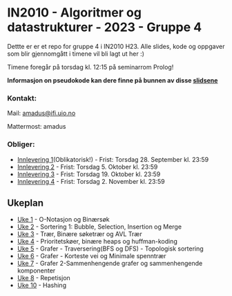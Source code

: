 # IN2010 - Algoritmer og datastrukturer - 2023 - Gruppe 4

Dettte er er et repo for gruppe 4 i IN2010 H23. Alle slides, kode og oppgaver som blir gjennomgått i timene vil bli lagt ut her :)

Timene foregår på torsdag kl. 12:15 på seminarrom Prolog! 


**Informasjon on pseudokode kan dere finne på bunnen av disse [slidsene](https://www.uio.no/studier/emner/matnat/ifi/IN2010/h21/slides/uke-40.pdf)**



### Kontakt:

Mail: amadus@ifi.uio.no

Mattermost: amadus



### Obliger:

* [Innlevering 1](https://www.uio.no/studier/emner/matnat/ifi/IN2010/h23/innleveringer/innlevering1.pdf)(Oblikatorisk!) - Frist: Torsdag 28. September kl. 23:59
* [Innlevering 2](https://www.uio.no/studier/emner/matnat/ifi/IN2010/h23/innleveringer/innlevering2.pdf) - Frist: Torsdag 5. Oktober kl. 23:59
* [Innlevering 3](https://www.uio.no/studier/emner/matnat/ifi/IN2010/h23/innleveringer/innlevering3.pdf) - Frist: Torsdag 19. Oktober kl. 23:59
* [Innlevering 4](https://www.uio.no/studier/emner/matnat/ifi/IN2010/h23/innleveringer/innlevering4.pdf) - Frist: Torsdag 2. November kl. 23:59


## Ukeplan
* [Uke 1](https://github.com/amaduswaray/IN2010-Gruppe-4/tree/main/Uke%201) - O-Notasjon og Binærsøk
* [Uke 2](https://github.com/amaduswaray/IN2010-Gruppe-4/tree/main/Uke%202) - Sortering 1: Bubble, Selection, Insertion og Merge
* [Uke 3](https://github.com/amaduswaray/IN2010-Gruppe-4/tree/main/Uke%203) - Trær, Binære søketrær og AVL Trær
* [Uke 4](https://github.com/amaduswaray/IN2010-Gruppe-4/tree/main/Uke%204) - Prioritetskøer, binære heaps og huffman-koding
* [Uke 5](https://github.com/amaduswaray/IN2010-Gruppe-4/tree/main/Uke%205) - Grafer - Traversering(BFS og DFS) - Topologisk sortering
* [Uke 6](https://github.com/amaduswaray/IN2010-Gruppe-4/tree/main/Uke%206) - Grafer - Korteste vei og Minimale spenntrær
* [Uke 7](https://github.com/amaduswaray/IN2010-Gruppe-4/tree/main/Uke%207) - Grafer 2-Sammenhengende grafer og sammenhengende komponenter
* [Uke 8](https://github.com/amaduswaray/IN2010-Gruppe-4/tree/main/Uke%208) - Repetisjon
* [Uke 10](https://www.uio.no/studier/emner/matnat/ifi/IN2010/h23/innleveringer/innlevering4.pdf) - Hashing
